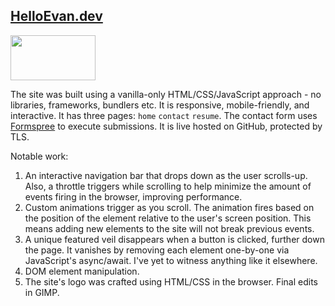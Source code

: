 ## [HelloEvan.dev](https://www.helloevan.dev/)
<img src="../main/img/tab-icon/hedev-logo-white.png" width=136 height=72>

The site was built using a vanilla-only HTML/CSS/JavaScript approach - no libraries, frameworks, bundlers etc. It is responsive, mobile-friendly, and interactive. It has three pages: ```home``` ```contact``` ```resume```. The contact form uses [Formspree](https://formspree.io/) to execute submissions. It is live hosted on GitHub, protected by TLS.

Notable work:

1. An interactive navigation bar that drops down as the user scrolls-up. Also, a throttle triggers while scrolling to help minimize the amount of events firing in the browser, improving performance.
2. Custom animations trigger as you scroll. The animation fires based on the position of the element relative to the user's screen position. This means adding new elements to the site will not break previous events.
3. A unique featured veil disappears when a button is clicked, further down the page. It vanishes by removing each element one-by-one via JavaScript's async/await. I've yet to witness anything like it elsewhere.
4. DOM element manipulation.
5. The site's logo was crafted using HTML/CSS in the browser. Final edits in GIMP.
